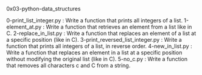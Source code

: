 
0x03-python-data_structures

0-print_list_integer.py : Write a function that prints all integers of a list.
1-element_at.py : Write a function that retrieves an element from a list like in C.
2-replace_in_list.py : Write a function that replaces an element of a list at a specific position (like in C).
3-print_reversed_list_integer.py : Write a function that prints all integers of a list, in reverse order.
4-new_in_list.py : Write a function that replaces an element in a list at a specific position without modifying the original list (like in C).
5-no_c.py : Write a function that removes all characters c and C from a string.
